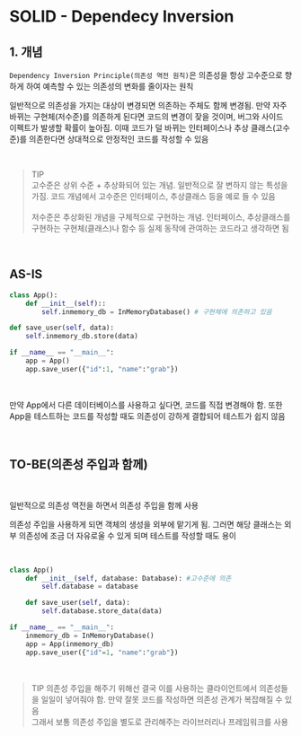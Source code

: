 # SOLID - Dependecy Inversion

## 1. 개념
`Dependency Inversion Principle(의존성 역전 원칙)`은 의존성을 항상 고수준으로 향하게 하여 예측할 수 있는 의존성의 변화를 줄이자는 원칙

일반적으로 의존성을 가지는 대상이 변경되면 의존하는 주체도 함께 변경됨. 만약 자주 바뀌는 구현체(저수준)를 의존하게 된다면 코드의 변경이 잦을 것이며, 버그와 사이드 이펙트가 발생할 확률이 높아짐. 이때 코드가 덜 바뀌는 인터페이스나 추상 클래스(고수준)를 의존한다면 상대적으로 안정적인 코드를 작성할 수 있음

<br/>

> TIP <br/>
고수준은 상위 수준 + 추상화되어 있는 개념. 일반적으로 잘 변하지 않는 특성을 가짐. 코드 개념에서 고수준은 인터페이스, 추상클래스 등을 예로 들 수 있음
<br/><br/>
저수준은 추상화된 개념을 구체적으로 구현하는 개념. 인터페이스, 추상클래스를 구현하는 구현체(클래스)나 함수 등 실제 동작에 관여하는 코드라고 생각하면 됨

<br/>

## AS-IS
```python
class App():
    def __init__(self)::
        self.inmemory_db = InMemoryDatabase() # 구현체에 의존하고 있음

def save_user(self, data):
    self.inmemory_db.store(data)

if __name__ == "__main__":
    app = App()
    app.save_user({"id":1, "name":"grab"})
```

<br/>

만약 App에서 다른 데이터베이스를 사용하고 싶다면, 코드를 직접 변경해야 함. 또한 App을 테스트하는 코드를 작성할 때도 의존성이 강하게 결합되어 테스트가 쉽지 않음

<br/>

## TO-BE(의존성 주입과 함께)

<br/>

일반적으로 의존성 역전을 하면서 의존성 주입을 함께 사용

의존성 주입을 사용하게 되면 객체의 생성을 외부에 맡기게 됨. 그러면 해당 클래스는 외부 의존성에 조금 더 자유로울 수 있게 되며 테스트를 작성할 때도 용이

<br/>

```python
class App()
    def __init__(self, database: Database): #고수준에 의존
        self.database = database

    def save_user(self, data):
        self.database.store_data(data)

if __name__ == "__main__":
    inmemory_db = InMemoryDatabase()
    app = App(inmemory_db)
    app.save_user({"id"=1, "name":"grab"})
```

<br/>

> TIP
의존성 주입을 해주기 위해선 결국 이를 사용하는 클라이언트에서 의존성들을 일일이 넣어줘야 함. 만약 잘못 코드를 작성하면 의존성 관계가 복잡해질 수 있음<br/>
그래서 보통 의존성 주입을 별도로 관리해주는 라이브러리나 프레임워크를 사용